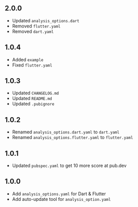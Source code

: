 ## 2.0.0
- Updated `analysis_options.dart`
- Removed `flutter.yaml`
- Removed `dart.yaml`

## 1.0.4
- Added `example`
- Fixed `flutter.yaml`

## 1.0.3
- Updated `CHANGELOG.md`
- Updated `README.md`
- Updated `.pubignore`

## 1.0.2
- Renamed `analysis_options.dart.yaml` to `dart.yaml`
- Renamed `analysis_options.flutter.yaml` to `flutter.yaml`

## 1.0.1
- Updated `pubspec.yaml` to get 10 more score at pub.dev

## 1.0.0 

- Add `analysis_options.yaml` for Dart & Flutter
- Add auto-update tool for `analysis_option.yaml`

